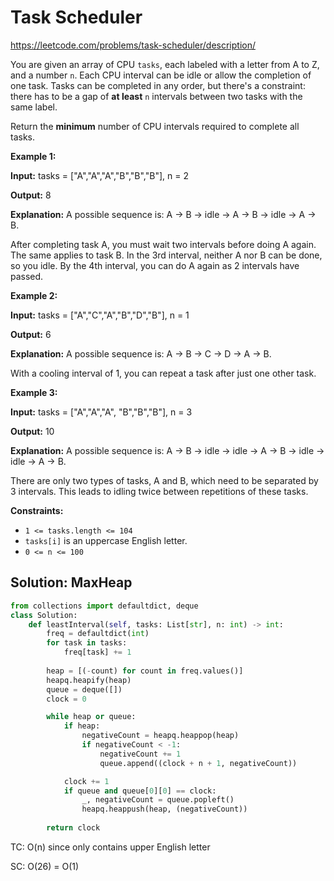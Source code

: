 # Task Scheduler

https://leetcode.com/problems/task-scheduler/description/

You are given an array of CPU `tasks`, each labeled with a letter from A to Z, and a number `n`. Each CPU interval can be idle or allow the completion of one task. Tasks can be completed in any order, but there's a constraint: there has to be a gap of **at least** `n` intervals between two tasks with the same label.

Return the **minimum** number of CPU intervals required to complete all tasks.

 

**Example 1:**

**Input:** tasks = ["A","A","A","B","B","B"], n = 2

**Output:** 8

**Explanation:** A possible sequence is: A -> B -> idle -> A -> B -> idle -> A -> B.

After completing task A, you must wait two intervals before doing A again. The same applies to task B. In the 3rd interval, neither A nor B can be done, so you idle. By the 4th interval, you can do A again as 2 intervals have passed.

**Example 2:**

**Input:** tasks = ["A","C","A","B","D","B"], n = 1

**Output:** 6

**Explanation:** A possible sequence is: A -> B -> C -> D -> A -> B.

With a cooling interval of 1, you can repeat a task after just one other task.

**Example 3:**

**Input:** tasks = ["A","A","A", "B","B","B"], n = 3

**Output:** 10

**Explanation:** A possible sequence is: A -> B -> idle -> idle -> A -> B -> idle -> idle -> A -> B.

There are only two types of tasks, A and B, which need to be separated by 3 intervals. This leads to idling twice between repetitions of these tasks.

 

**Constraints:**

- `1 <= tasks.length <= 104`
- `tasks[i]` is an uppercase English letter.
- `0 <= n <= 100`



## Solution: MaxHeap

```python
from collections import defaultdict, deque
class Solution:
    def leastInterval(self, tasks: List[str], n: int) -> int:
        freq = defaultdict(int)
        for task in tasks:
            freq[task] += 1
        
        heap = [(-count) for count in freq.values()]
        heapq.heapify(heap)
        queue = deque([])
        clock = 0

        while heap or queue:
            if heap:
                negativeCount = heapq.heappop(heap)
                if negativeCount < -1:
                    negativeCount += 1
                    queue.append((clock + n + 1, negativeCount))

            clock += 1
            if queue and queue[0][0] == clock:
                _, negativeCount = queue.popleft()
                heapq.heappush(heap, (negativeCount))
        
        return clock
```

TC: O(n) since only contains upper English letter

SC: O(26) = O(1)